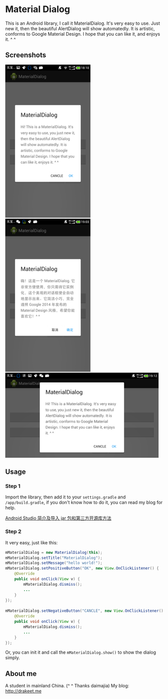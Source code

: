 # Material Dialog

This is an Android library, I call it MaterialDialog. It's very easy to use. Just new it, then the beautiful AlertDialog will show automatedly. It is artistic, conforms to Google Material Design. I hope that you can like it, and enjoys it. ^ ^

## Screenshots

<img src="/screenshots/s1.png" alt="main" title="screenshot" width="270" height="486" />
<img src="/screenshots/s2.png" alt="main" title="screenshot" width="270" height="486" />
<img src="/screenshots/s3.png" alt="main" title="screenshot" width="486" height="270" />

## Usage
### Step 1

Import the library, then add it to your `settings.gradle` and `/app/build.gradle`, if you don't know how to do it, you can read my blog for help.

[Android Studio 简介及导入 jar 包和第三方开源库方法](http://drakeet.me/android-studio)

### Step 2

It very easy, just like this:

```java
mMaterialDialog = new MaterialDialog(this);
mMaterialDialog.setTitle("MaterialDialog");
mMaterialDialog.setMessage("hello world!");
mMaterialDialog.setPositiveButton("OK", new View.OnClickListener() {
    @Override
    public void onClick(View v) {
        mMaterialDialog.dismiss();
        ...
    }
});

mMaterialDialog.setNegativeButton("CANCLE", new View.OnClickListener() {
    @Override
    public void onClick(View v) {
        mMaterialDialog.dismiss();
        ...
    }
});
```
Or, you can init it and call the `mMaterialDialog.show()` to show the dialog simply.

## About me

A student in mainland China. (^ ^ Thanks daimajia)
My blog: http://drakeet.me
